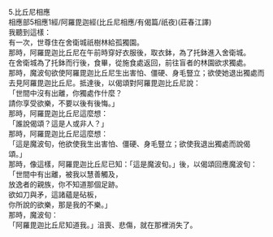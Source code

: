 5.比丘尼相應  
相應部5相應1經/阿羅毘迦經(比丘尼相應/有偈篇/祇夜)(莊春江譯)  
我聽到這樣：  
有一次，世尊住在舍衛城祇樹林給孤獨園。  
那時，阿羅毘迦比丘尼在午前時穿好衣服後，取衣鉢，為了托鉢進入舍衛城。  
在舍衛城為了托鉢而行後，食畢，從施食處返回，前往盲者的林園欲求獨處。  
那時，魔波旬欲使阿羅毘迦比丘尼生出害怕、僵硬、身毛豎立；欲使她退出獨處而去見阿羅毘迦比丘尼。抵達後，以偈頌對阿羅毘迦比丘尼說：  
「世間中沒有出離，你獨處作什麼？  
請你享受欲樂，不要以後有後悔。」  
那時，阿羅毘迦比丘尼這麼想：  
「誰說偈頌？這是人或非人？」  
那時，阿羅毘迦比丘尼這麼想：  
「這是魔波旬，他欲使我生出害怕、僵硬、身毛豎立；欲使我退出獨處而說偈頌。」  
那時，像這樣，阿羅毘迦比丘尼已知：「這是魔波旬。」後，以偈頌回應魔波旬：  
「世間中有出離，被我以慧善觸及，  
放逸者的親族，你不知道那個足跡。  
欲如刀與矛，這諸蘊是砧板，  
你所說的欲樂，那是我的不樂。」  
那時，魔波旬：  
「阿羅毘迦比丘尼知道我。」沮喪、悲傷，就在那裡消失了。  
  
  
